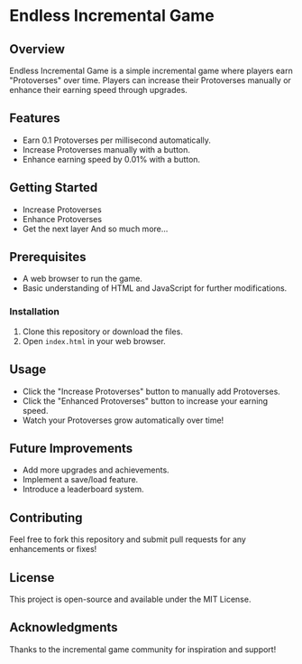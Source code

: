 # Endless Incremental Game

## Overview
Endless Incremental Game is a simple incremental game where players earn "Protoverses" over time. Players can increase their Protoverses manually or enhance their earning speed through upgrades.

## Features
- Earn 0.1 Protoverses per millisecond automatically.
- Increase Protoverses manually with a button.
- Enhance earning speed by 0.01% with a button.

## Getting Started

- Increase Protoverses
- Enhance Protoverses
- Get the next layer
And so much more...

## Prerequisites
- A web browser to run the game.
- Basic understanding of HTML and JavaScript for further modifications.

### Installation
1. Clone this repository or download the files.
2. Open `index.html` in your web browser.


## Usage
- Click the "Increase Protoverses" button to manually add Protoverses.
- Click the "Enhanced Protoverses" button to increase your earning speed.
- Watch your Protoverses grow automatically over time!

## Future Improvements
- Add more upgrades and achievements.
- Implement a save/load feature.
- Introduce a leaderboard system.

## Contributing
Feel free to fork this repository and submit pull requests for any enhancements or fixes!

## License
This project is open-source and available under the MIT License.

## Acknowledgments
Thanks to the incremental game community for inspiration and support!
 
